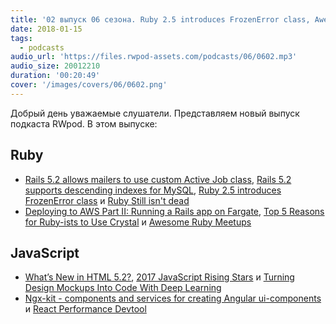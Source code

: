 ```yaml
---
title: '02 выпуск 06 сезона. Ruby 2.5 introduces FrozenError class, Awesome Ruby Meetups, What’s New in HTML 5.2, Ngx-kit и прочее'
date: 2018-01-15
tags:
  - podcasts
audio_url: 'https://files.rwpod-assets.com/podcasts/06/0602.mp3'
audio_size: 20012210
duration: '00:20:49'
cover: '/images/covers/06/0602.png'
---
```


Добрый день уважаемые слушатели. Представляем новый выпуск подкаста RWpod. В этом выпуске:

## Ruby

- [Rails 5.2 allows mailers to use custom Active Job class](http://blog.bigbinary.com/2018/01/15/rails-5-2-allows-mailers-to-use-custom-active-job-class.html), [Rails 5.2 supports descending indexes for MySQL](http://blog.bigbinary.com/2018/01/10/rails-5-2-supports-descending-indexes-for-mysql.html), [Ruby 2.5 introduces FrozenError class](https://medium.com/@atul9/ruby-2-5-introduces-frozenerror-class-5fb7df21384) и [Ruby Still isn't dead](https://www.engineyard.com/blog/ruby-still-isnt-dead)
- [Deploying to AWS Part II: Running a Rails app on Fargate](http://blog.scoutapp.com/articles/2018/01/08/deploying-to-aws-part-i-running-a-rails-app-on-fargate), [Top 5 Reasons for Ruby-ists to Use Crystal](https://crystal-lang.org/2018/01/08/top-5-reasons-for-ruby-ists-to-use-crystal.html) и [Awesome Ruby Meetups](https://github.com/planetruby/calendar/tree/master/meetups)

## JavaScript

- [What’s New in HTML 5.2?](https://bitsofco.de/whats-new-in-html-5-2/), [2017 JavaScript Rising Stars](https://risingstars.js.org/2017/en/) и [Turning Design Mockups Into Code With Deep Learning](https://blog.floydhub.com/Turning-design-mockups-into-code-with-deep-learning/)
- [Ngx-kit - components and services for creating Angular ui-components](https://ngx-kit.com/) и [React Performance Devtool](https://github.com/nitin42/react-perf-devtool)
